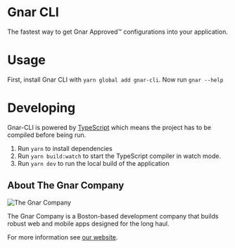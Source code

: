 # Gnar CLI

The fastest way to get Gnar Approved&trade; configurations into your
application.

# Usage

First, install Gnar CLI with `yarn global add gnar-cli`. Now run `gnar --help`

# Developing

Gnar-CLI is powered by [TypeScript] which means the project has to be compiled
before being run.

1. Run `yarn` to install dependencies
1. Run `yarn build:watch` to start the TypeScript compiler in watch mode.
1. Run `yarn dev` to run the local build of the application

[typescript]: https://www.typescriptlang.org/

## About The Gnar Company

![The Gnar Company](https://avatars0.githubusercontent.com/u/17011419?s=100&v=4)

The Gnar Company is a Boston-based development company that builds robust
web and mobile apps designed for the long haul.

For more information see [our website](https://www.thegnar.co/).
